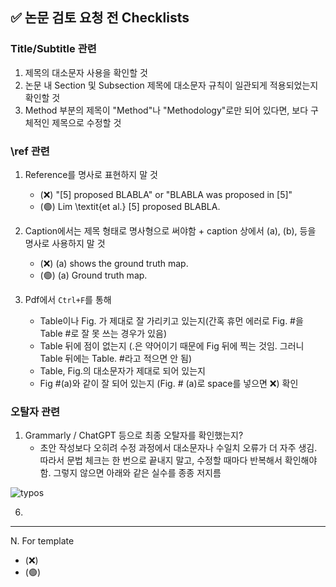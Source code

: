## ✅ 논문 검토 요청 전 Checklists

### Title/Subtitle 관련 

1. 제목의 대소문자 사용을 확인할 것
2. 논문 내 Section 및 Subsection 제목에 대소문자 규칙이 일관되게 적용되었는지 확인할 것
3. Method 부분의 제목이 "Method"나 "Methodology"로만 되어 있다면, 보다 구체적인 제목으로 수정할 것


### \ref 관련 

1. Reference를 명사로 표현하지 말 것
    * (❌) "[5] proposed BLABLA" or "BLABLA was proposed in [5]"
    * (🟢) Lim \textit{et al.} [5] proposed BLABLA.
  
2.  Caption에서는 제목 형태로 명사형으로 써야함 + caption 상에서 (a), (b), 등을 명사로 사용하지 말 것 
    * (❌) (a) shows the ground truth map.
    * (🟢) (a) Ground truth map.
  
3. Pdf에서 `Ctrl+F`를 통해
   * Table이나 Fig. 가 제대로 잘 가리키고 있는지(간혹 휴먼 에러로 Fig. #을 Table #로 잘 못 쓰는 경우가 있음) 
   * Table 뒤에 점이 없는지 (.은 약어이기 때문에 Fig 뒤에 찍는 것임. 그러니 Table 뒤에는 Table. #라고 적으면 안 됨)
   * Table, Fig.의 대소문자가 제대로 되어 있는지
   * Fig #(a)와 같이 잘 되어 있는지 (Fig. # (a)로 space를 넣으면 ❌)
   확인

### 오탈자 관련

1. Grammarly / ChatGPT 등으로 최종 오탈자를 확인했는지?
    * 초안 작성보다 오히려 수정 과정에서 대소문자나 수일치 오류가 더 자주 생김. 따라서 문법 체크는 한 번으로 끝내지 말고, 수정할 때마다 반복해서 확인해야 함. 그렇지 않으면 아래와 같은 실수를 종종 저지름

![typos](https://github.com/user-attachments/assets/5a008196-3c87-467d-9709-8cc456f20e2f)

6. 
 
---

N. For template
   * (❌) 
   * (🟢) 
